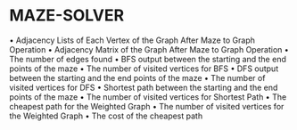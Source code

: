 # MAZE-SOLVER

• Adjacency Lists of Each Vertex of the Graph After Maze to Graph Operation
• Adjacency Matrix of the Graph After Maze to Graph Operation
• The number of edges found
• BFS output between the starting and the end points of the maze
• The number of visited vertices for BFS
• DFS output between the starting and the end points of the maze
• The number of visited vertices for DFS
• Shortest path between the starting and the end points of the maze
• The number of visited vertices for Shortest Path
• The cheapest path for the Weighted Graph
• The number of visited vertices for the Weighted Graph
• The cost of the cheapest path
